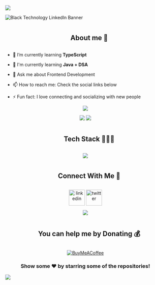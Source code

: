 <!--horizontal divider(gradiant)-->
<img src="https://user-images.githubusercontent.com/73097560/115834477-dbab4500-a447-11eb-908a-139a6edaec5c.gif">

![Black Technology LinkedIn Banner](https://github.com/mhdamaan79/mhdamaan79/assets/118375524/63b0df0a-5c7a-44e5-a5b0-2d8465582117)
<!-- ![MasterHead](https://github.com/mhdamaan79/mhdamaan79/assets/118375524/f4f66a3c-d5f2-4805-81a3-5ee9e229535a) -->
<!--![MasterHead](https://github.com/mhdamaan79/mhdamaan79/assets/118375524/e8feed6d-0f71-49fd-bd5b-3cb9d819e801) -->

<!--h2 without bottom border-->
<div id="user-content-toc">
  <ul align="center">
    <summary><h2 style="display: inline-block">About me 💫</h2></summary>
  </ul>
</div>

<!--Intro start-->
- 🌱 I’m currently learning **TypeScript**

- 🧠 I'm currently learning **Java + DSA**
  
- 💬 Ask me about Frontend Development
  
- 📫 How to reach me: Check the social links below
  
- ⚡ Fun fact: I love connecting and socializing with new people
<!--Intro end-->

<!--Github Profile Summary Card-->
<p align="center">
  <img src="https://github-profile-summary-cards.vercel.app/api/cards/profile-details?username=mhdamaan79&theme=tokyonight"/>
</p>

<!--Github Stats-->
<p align="center">
 <img src="https://github-readme-stats.vercel.app/api?username=mhdamaan79&theme=vision-friendly-dark&hide_border=true&include_all_commits=false&count_private=false"/>
 <img src="https://github-readme-streak-stats.herokuapp.com/?user=mhdamaan79&theme=vision-friendly-dark&hide_border=true"/>
</p>


<!-- Tech Stack -->
<!--h1 without bottom border-->
<div id="user-content-toc">
  <ul align="center">
    <summary><h2 style="display: inline-block">Tech Stack 👨🏻‍💻</h2></summary>
  </ul>
</div>
<p align="center">
  <a href="https://skillicons.dev">
    <img src="https://skillicons.dev/icons?i=html,css,tailwind,bootstrap,sass,javascript,react,redux,ts,java,git,github,netlify,vercel,vscode,idea&perline=8" />
  </a>
</p>


<!-- Connect with me -->
<!--h2 without bottom border-->
<div id="user-content-toc">
  <ul align="center">
    <summary><h2 style="display: inline-block">Connect With Me 🤝</h2></summary>
  </ul>
</div>
<p align="center">
<a href="https://linkedin.com/in/mhdamaan79" target="blank"><img align="center" src="https://user-images.githubusercontent.com/88904952/234979284-68c11d7f-1acc-4f0c-ac78-044e1037d7b0.png" alt="linkedin" height="50" width="50" /></a>
<a href="https://twitter.com/mhdamaan79" target="blank"><img align="center" src="https://user-images.githubusercontent.com/88904952/234980676-61bfb021-ecc8-48f7-88e6-34c1b06c4a58.png" alt="twitter" height="50" width="50" /></a> 
</p>


<!--profile visit count-->
<div align="center">

[![](https://visitcount.itsvg.in/api?id=mhdamaan79&icon=8&color=0)](https://visitcount.itsvg.in)

</div>

<!--BuyMeACoffee-->
<div align="center">
<div id="user-content-toc">
  <ul align="center">
    <summary><h2 style="display: inline-block">You can help me by Donating 💰</h2></summary>
  </ul>
</div>

  [![BuyMeACoffee](https://img.shields.io/badge/Buy%20Me%20a%20Coffee-ffdd00?style=for-the-badge&logo=buy-me-a-coffee&logoColor=black)](https://buymeacoffee.com/mhdamaan79) 

</div>

<div align="center">

### Show some ❤️ by starring some of the repositories!

</div>

<!--horizontal divider(gradiant)-->
<img src="https://user-images.githubusercontent.com/73097560/115834477-dbab4500-a447-11eb-908a-139a6edaec5c.gif">

